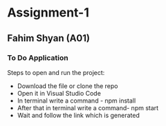 # Assignment-1
## Fahim Shyan (A01)
### To Do Application
Steps to open and run the project:
- Download the file or clone the repo
- Open it in Visual Studio Code
- In terminal write a command - npm install
- After that in terminal write a command- npm start
- Wait and follow the link which is generated 
